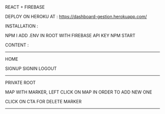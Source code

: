 REACT + FIREBASE

DEPLOY ON HEROKU AT : https://dashboard-gestion.herokuapp.com/

INSTALLATION :

NPM I
ADD .ENV IN ROOT WITH FIREBASE API KEY
NPM START

CONTENT :

---

HOME

SIGNUP
SIGNIN
LOGOUT

---

PRIVATE ROOT

MAP WITH MARKER, LEFT CLICK ON MAP IN ORDER TO ADD NEW ONE

CLICK ON CTA FOR DELETE MARKER

---
